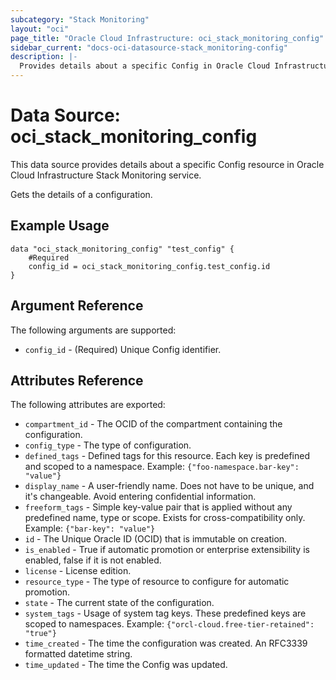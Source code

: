 ```yaml
---
subcategory: "Stack Monitoring"
layout: "oci"
page_title: "Oracle Cloud Infrastructure: oci_stack_monitoring_config"
sidebar_current: "docs-oci-datasource-stack_monitoring-config"
description: |-
  Provides details about a specific Config in Oracle Cloud Infrastructure Stack Monitoring service
---
```


# Data Source: oci_stack_monitoring_config
This data source provides details about a specific Config resource in Oracle Cloud Infrastructure Stack Monitoring service.

Gets the details of a configuration.

## Example Usage

```hcl
data "oci_stack_monitoring_config" "test_config" {
	#Required
	config_id = oci_stack_monitoring_config.test_config.id
}
```

## Argument Reference

The following arguments are supported:

* `config_id` - (Required) Unique Config identifier.


## Attributes Reference

The following attributes are exported:

* `compartment_id` - The OCID of the compartment containing the configuration.
* `config_type` - The type of configuration.
* `defined_tags` - Defined tags for this resource. Each key is predefined and scoped to a namespace. Example: `{"foo-namespace.bar-key": "value"}` 
* `display_name` - A user-friendly name. Does not have to be unique, and it's changeable. Avoid entering confidential information.
* `freeform_tags` - Simple key-value pair that is applied without any predefined name, type or scope. Exists for cross-compatibility only. Example: `{"bar-key": "value"}` 
* `id` - The Unique Oracle ID (OCID) that is immutable on creation.
* `is_enabled` - True if automatic promotion or enterprise extensibility is enabled, false if it is not enabled.
* `license` - License edition.
* `resource_type` - The type of resource to configure for automatic promotion.
* `state` - The current state of the configuration.
* `system_tags` - Usage of system tag keys. These predefined keys are scoped to namespaces. Example: `{"orcl-cloud.free-tier-retained": "true"}` 
* `time_created` - The time the configuration was created. An RFC3339 formatted datetime string.
* `time_updated` - The time the Config was updated.

